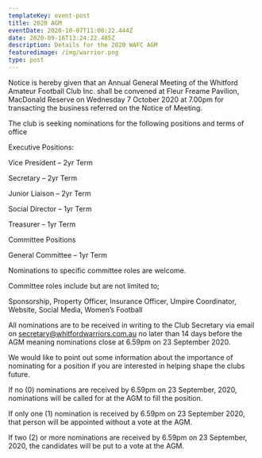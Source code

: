 ```yaml
---
templateKey: event-post
title: 2020 AGM
eventDate: 2020-10-07T11:00:22.444Z
date: 2020-09-16T13:24:22.485Z
description: Details for the 2020 WAFC AGM
featuredimage: /img/warrior.png
type: post
---
```

Notice is hereby given that an Annual General Meeting of the Whitford Amateur Football Club Inc. shall be convened at Fleur Freame Pavilion, MacDonald Reserve on Wednesday 7 October 2020 at 7.00pm for transacting the business referred on the Notice of Meeting.

The club is seeking nominations for the following positions and terms of office

Executive Positions:

Vice President – 2yr Term

Secretary – 2yr Term

Junior Liaison – 2yr Term

Social Director – 1yr Term

Treasurer – 1yr Term

Committee Positions

General Committee – 1yr Term

Nominations to specific committee roles are welcome.

Committee roles include but are not limited to;

Sponsorship, Property Officer, Insurance Officer, Umpire Coordinator, Website, Social Media, Women’s Football

All nominations are to be received in writing to the Club Secretary via email on secretary@whitfordwarriors.com.au no later than 14 days before the AGM meaning nominations close at 6.59pm on 23 September 2020.

We would like to point out some information about the importance of nominating for a position if you are interested in helping shape the clubs future.

If no (0) nominations are received by 6.59pm on 23 September, 2020, nominations will be called for at the AGM to fill the position.

If only one (1) nomination is received by 6.59pm on 23 September 2020, that person will be appointed without a vote at the AGM.

If two (2) or more nominations are received by 6.59pm on 23 September, 2020, the candidates will be put to a vote at the AGM.